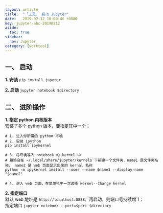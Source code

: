 ```yaml
---
layout: article
title:  "「工具」 启动 Jupyter"
date:   2019-02-12 10:00:40 +0800
key: jupyter-abc-20190212
aside:
  toc: true
sidebar:
  nav: Jupyter
category: [worktool]
---
```


## 一、 启动

**1. 安装**
`pip install jupyter`  

**2. 启动**
`jupyter notebook $directory`  

## 二、 进阶操作
**1. 指定 python 内核版本**  
安装了多个 python 版本，要指定其中一个；  

```shell
# 1. 进入你所需的 python 环境
# 2. 安装 ipython
pip install ipykernel  

# 3. 将环境写入 notebook 的 kernel 中  
# 最终会在 ~/.local/share/jupyter/kernels 下新建一个文件夹，name1 是文件夹名称， name2 是 web 页面显示出来的 kernal 名称
python -m ipykernel install --user --name $name1 --display-name "$name2"

# 4. 进入 web 页面，在菜单栏中一次选择 kernel--Change kernel
```

**2. 指定端口**  
默认 web 地址是 `http://localhost:8888`，再启动，则端口号持续增 1；    
指定端口 `jupyter notebook --port=$port $directory`  
